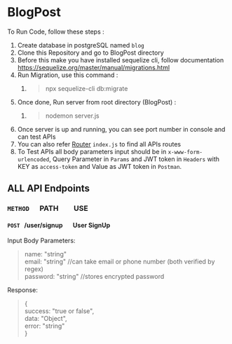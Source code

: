 # BlogPost
To Run Code, follow these steps : <br>
1. Create database in postgreSQL named `blog`
2. Clone this Repository and go to BlogPost directory
3. Before this make you have installed sequelize cli, follow documentation https://sequelize.org/master/manual/migrations.html 
4. Run Migration, use this command :
      1. >npx sequelize-cli db:migrate
5. Once done, Run server from root directory (BlogPost) :
      1. >nodemon server.js
6. Once server is up and running, you can see port number in console and can test APIs
7. You can also refer [Router](https://github.com/skp85211/BlogPost/blob/master/router) `index.js` to find all APIs routes
8. To Test APIs all body parameters input should be in `x-www-form-urlencoded`, Query Parameter in `Params` and JWT token in `Headers` with KEY as `access-token` and Value as JWT token in `Postman`.

## ALL API Endpoints
### `METHOD` &nbsp;&nbsp;&nbsp;&nbsp;    PATH            &nbsp;&nbsp;&nbsp;&nbsp;&nbsp;&nbsp;&nbsp; USE 
#### `POST` &nbsp; /user/signup  &nbsp;&nbsp;&nbsp;&nbsp;&nbsp; User SignUp
Input Body Parameters: </br>
>name: "string" <br>
email: "string" //can take email or phone number (both verified by regex) <br>
password: "string" //stores encrypted password <br>

Response: <br>
>{<br>
>success: "true or false", <br>
data: "Object", <br>
error: "string"<br>
}<br>
